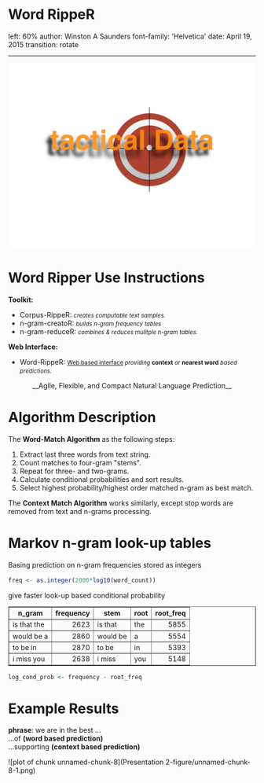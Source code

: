 Word RippeR     
========================================================
left: 60%
author: Winston A Saunders
font-family: 'Helvetica'
date: April 19, 2015 
transition: rotate
   
  


***
![alt text](tactical.001.jpg)


Word Ripper Use Instructions
========================================================
 
__Toolkit:__      
- Corpus-RippeR:  <small>_creates computable text samples._</small>    
- n-gram-creatoR:  <small>_builds n-gram frequency tables_</small>  
- n-gram-reduceR:   <small>_combines & reduces mulitple n-gram tables._</small>

__Web Interface:__
- Word-RippeR:  <small>[Web based interface](https://ww44ss.shinyapps.io/Coursera_Shiny_Capstone/) _providing_ __context__ _or_ __nearest word__ _based predictions._</small>    
  
<center>__Agile, Flexible, and Compact Natural Language Prediction__</center>
        
Algorithm Description
========================================================

The __Word-Match Algorithm__ as the following steps:  
1. Extract last three words from text string.  
2. Count matches to four-gram "stems".  
3. Repeat for three- and two-grams.  
4. Calculate conditional probabilities and sort results.   
5. Select highest probability/highest order matched n-gram as best match.  

The __Context Match Algorithm__ works similarly, except stop words are removed from text and n-grams processing. 

Markov n-gram look-up tables
========================================================

Basing prediction on n-gram frequencies stored as integers


```r
freq <- as.integer(2000*log10(word_count))
```

give faster look-up based conditional probability



<!-- html table generated in R 3.1.3 by xtable 1.7-4 package -->
<!-- Mon Apr 20 12:15:04 2015 -->
<table border=1>
<tr> <th> n_gram </th> <th> frequency </th> <th> stem </th> <th> root </th> <th> root_freq </th>  </tr>
  <tr> <td> is that the </td> <td align="right"> 2623 </td> <td> is that </td> <td> the </td> <td align="right"> 5855 </td> </tr>
  <tr> <td> would be a </td> <td align="right"> 2860 </td> <td> would be </td> <td> a </td> <td align="right"> 5554 </td> </tr>
  <tr> <td> to be in </td> <td align="right"> 2870 </td> <td> to be </td> <td> in </td> <td align="right"> 5393 </td> </tr>
  <tr> <td> i miss you </td> <td align="right"> 2638 </td> <td> i miss </td> <td> you </td> <td align="right"> 5148 </td> </tr>
   </table>


```r
log_cond_prob <- frequency - root_freq
```

Example Results
=============================================


  
__phrase__: we are in the best   ...   
  ...of  __(word based prediction)__    
  ...supporting  __(context based prediction)__   





![plot of chunk unnamed-chunk-8](Presentation 2-figure/unnamed-chunk-8-1.png) 


